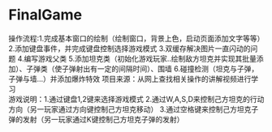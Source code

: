 # FinalGame
操作流程:1.完成基本窗口的绘制（绘制窗口，背景上色，启动页面添加文字等等）
         2.添加键盘事件，并完成键盘控制选择游戏模式
         3.双缓存解决图片一直闪动的问题
         4.编写游戏父类
         5.添加坦克类（初始化游戏玩家..绘制敌方坦克并实现其批量添加）、子弹类（使子弹射出有一定的间隔时间）、围墙
         6.碰撞检测（坦克与子弹，子弹与墙...）并添加爆炸特效
项目来源：从网上查找相关操作的讲解视频进行学习         
游戏说明：1.通过键盘1,2键来选择游戏模式
          2.通过W,A,S,D来控制己方坦克的行动方向（另一玩家通过方向键控制己方坦克移动）
          3.通过空格键来控制己方坦克子弹的发射（另一玩家通过K键控制己方坦克子弹的发射）
